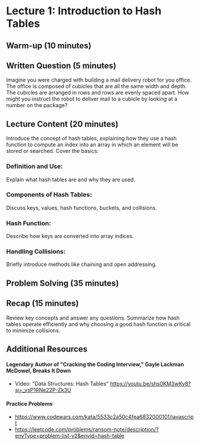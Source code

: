 # Lecture 1: Introduction to Hash Tables

## Warm-up (10 minutes)

## Written Question (5 minutes)

Imagine you were charged with building a mail delivery robot for you office. The office is composed of cubicles that are all the same width and depth. The cubicles are arranged in rows and rows are evenly spaced apart. How might you instruct the robot to deliver mail to a cubicle by looking at a number on the package?

## Lecture Content (20 minutes)

Introduce the concept of hash tables, explaining how they use a hash function to compute an index into an array in which an element will be stored or searched. Cover the basics:

### Definition and Use:

Explain what hash tables are and why they are used.

### Components of Hash Tables:

Discuss keys, values, hash functions, buckets, and collisions.

### Hash Function:

Describe how keys are converted into array indices.

### Handling Collisions:

Briefly introduce methods like chaining and open addressing.

## Problem Solving (35 minutes)

## Recap (15 minutes)

Review key concepts and answer any questions. Summarize how hash tables operate efficiently and why choosing a good hash function is critical to minimize collisions.

## Additional Resources

#### Legendary Author of "Cracking the Coding Interview," Gayle Lackman McDowel, Breaks It Down

- Video: "Data Structures: Hash Tables" https://youtu.be/shs0KM3wKv8?si=_vsP1RNe22P-Zk3U

#### Practice Problems

- https://www.codewars.com/kata/5533c2a50c4fea6832000101/javascript
- https://leetcode.com/problems/ransom-note/description/?envType=problem-list-v2&envId=hash-table

